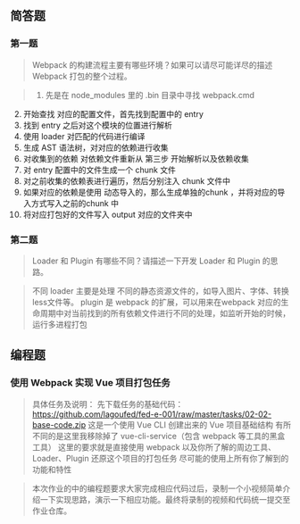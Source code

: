 ## 简答题
### 第一题
> Webpack 的构建流程主要有哪些环境？如果可以请尽可能详尽的描述 Webpack 打包的整个过程。

> 1. 先是在 node_modules 里的 .bin 目录中寻找 webpack.cmd
  2. 开始查找 对应的配置文件，首先找到配置中的 entry
  3. 找到 entry 之后对这个模块的位置进行解析
  4. 使用 loader 对匹配的代码进行编译
  5. 生成 AST 语法树，对对应的依赖进行收集
  6. 对收集到的依赖 对依赖文件重新从 第三步 开始解析以及依赖收集
  7. 对 entry 配置中的文件生成一个 chunk 文件
  8. 对之前收集的依赖表进行遍历，然后分别注入 chunk 文件中
  9. 如果对应的依赖是使用 动态导入的，那么生成单独的chunk ，并将对应的导入方式写入之前的chunk 中
  10. 将对应打包好的文件写入 output 对应的文件夹中

### 第二题
> Loader 和 Plugin 有哪些不同？请描述一下开发 Loader 和 Plugin 的思路。

> 不同
loader 主要是处理 不同的静态资源文件的，如导入图片、字体、转换less文件等。
plugin 是 webpack 的扩展，可以用来在webpack 对应的生命周期中对当前找到的所有依赖文件进行不同的处理，如监听开始的时候，运行多进程打包


## 编程题
### 使用 Webpack 实现 Vue 项目打包任务

> 具体任务及说明：
先下载任务的基础代码：https://github.com/lagoufed/fed-e-001/raw/master/tasks/02-02-base-code.zip
这是一个使用 Vue CLI 创建出来的 Vue 项目基础结构
有所不同的是这里我移除掉了 vue-cli-service（包含 webpack 等工具的黑盒工具）
这里的要求就是直接使用 webpack 以及你所了解的周边工具、Loader、Plugin 还原这个项目的打包任务
尽可能的使用上所有你了解到的功能和特性

> 本次作业的中的编程题要求大家完成相应代码过后，录制一个小视频简单介绍一下实现思路，演示一下相应功能。最终将录制的视频和代码统一提交至作业仓库。